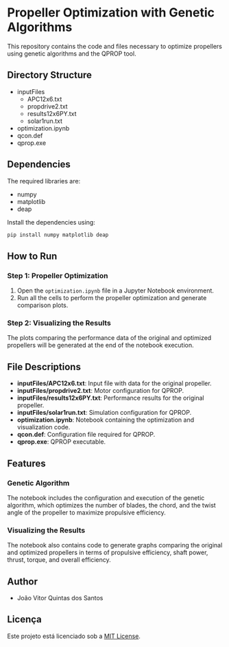 
# Propeller Optimization with Genetic Algorithms

This repository contains the code and files necessary to optimize propellers using genetic algorithms and the QPROP tool.

## Directory Structure

- inputFiles
  - APC12x6.txt
  - propdrive2.txt
  - results12x6PY.txt
  - solar1run.txt
- optimization.ipynb
- qcon.def
- qprop.exe

## Dependencies

The required libraries are:

- numpy
- matplotlib
- deap

Install the dependencies using:

```bash
pip install numpy matplotlib deap
```

## How to Run

### Step 1: Propeller Optimization

1. Open the `optimization.ipynb` file in a Jupyter Notebook environment.
2. Run all the cells to perform the propeller optimization and generate comparison plots.

### Step 2: Visualizing the Results

The plots comparing the performance data of the original and optimized propellers will be generated at the end of the notebook execution.

## File Descriptions

- **inputFiles/APC12x6.txt**: Input file with data for the original propeller.
- **inputFiles/propdrive2.txt**: Motor configuration for QPROP.
- **inputFiles/results12x6PY.txt**: Performance results for the original propeller.
- **inputFiles/solar1run.txt**: Simulation configuration for QPROP.
- **optimization.ipynb**: Notebook containing the optimization and visualization code.
- **qcon.def**: Configuration file required for QPROP.
- **qprop.exe**: QPROP executable.

## Features

### Genetic Algorithm

The notebook includes the configuration and execution of the genetic algorithm, which optimizes the number of blades, the chord, and the twist angle of the propeller to maximize propulsive efficiency.

### Visualizing the Results

The notebook also contains code to generate graphs comparing the original and optimized propellers in terms of propulsive efficiency, shaft power, thrust, torque, and overall efficiency.

## Author

- João Vitor Quintas dos Santos

## Licença

Este projeto está licenciado sob a [MIT License](LICENSE).
